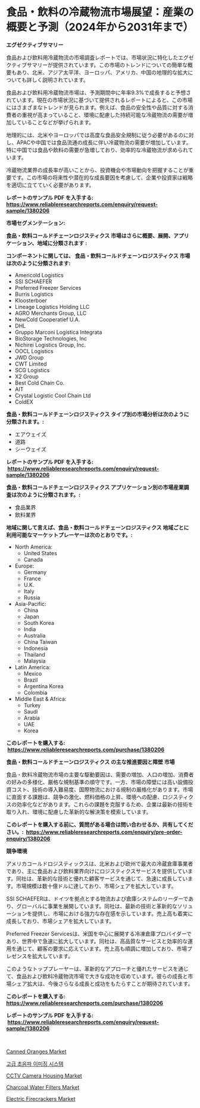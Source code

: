<p><h1>食品・飲料の冷蔵物流市場展望：産業の概要と予測（2024年から2031年まで）</h1></p><p><strong>エグゼクティブサマリー</strong></p>
<p><p>食品および飲料用冷蔵物流の市場調査レポートでは、市場状況に特化したエグゼクティブサマリーが提供されています。この市場のトレンドについての簡単な概要もあり、北米、アジア太平洋、ヨーロッパ、アメリカ、中国の地理的な拡大についても詳しく説明されています。</p><p>食品および飲料用冷蔵物流市場は、予測期間中に年率9.3%で成長すると予想されています。現在の市場状況に基づいて提供されるレポートによると、この市場にはさまざまなトレンドが見られます。例えば、食品の安全性や品質に対する消費者の重視が高まっていること、環境に配慮した持続可能な冷蔵物流の需要が増加していることなどが挙げられます。</p><p>地理的には、北米やヨーロッパでは高度な食品安全規制に従う必要があるのに対し、APACや中国では食品流通の成長に伴い冷蔵物流の需要が増加しています。特に中国では食品や飲料の需要が急増しており、効率的な冷蔵物流が求められています。</p><p>冷蔵物流業界の成長率が高いことから、投資機会や市場動向を把握することが重要です。この市場の将来性や潜在的な成長要因を考慮して、企業や投資家は戦略を適切に立てていく必要があります。</p></p>
<p><strong>レポートのサンプル PDF を入手する: <a href="https://www.reliableresearchreports.com/enquiry/request-sample/1380206">https://www.reliableresearchreports.com/enquiry/request-sample/1380206</a></strong></p>
<p><strong>市場セグメンテーション:</strong></p>
<p><strong> 食品・飲料コールドチェーンロジスティクス 市場はさらに概要、展開、アプリケーション、地域に分類されます :</strong></p>
<p><strong>コンポーネントに関しては、 食品・飲料コールドチェーンロジスティクス 市場は次のように分類されます: &nbsp;</strong></p>
<p><ul><li>Americold Logistics</li><li>SSI SCHAEFER</li><li>Preferred Freezer Services</li><li>Burris Logistics</li><li>Kloosterboer</li><li>Lineage Logistics Holding LLC</li><li>AGRO Merchants Group, LLC</li><li>NewCold Cooperatief U.A.</li><li>DHL</li><li>Gruppo Marconi Logistica Integrata</li><li>BioStorage Technologies, Inc</li><li>Nichirei Logistics Group, Inc.</li><li>OOCL Logistics</li><li>JWD Group</li><li>CWT Limited</li><li>SCG Logistics</li><li>X2 Group</li><li>Best Cold Chain Co.</li><li>AIT</li><li>Crystal Logistic Cool Chain Ltd</li><li>ColdEX</li></ul></p>
<p><strong> 食品・飲料コールドチェーンロジスティクス タイプ別の市場分析は次のように分類されます。:</strong></p>
<p><ul><li>エアウェイズ</li><li>道路</li><li>シーウェイズ</li></ul></p>
<p><strong>レポートのサンプル PDF を入手する: &nbsp;<a href="https://www.reliableresearchreports.com/enquiry/request-sample/1380206">https://www.reliableresearchreports.com/enquiry/request-sample/1380206</a></strong></p>
<p><strong> 食品・飲料コールドチェーンロジスティクス アプリケーション別の市場産業調査は次のように分類されます。:</strong></p>
<p><ul><li>食品業界</li><li>飲料業界</li></ul></p>
<p><strong>地域に関して言えば、食品・飲料コールドチェーンロジスティクス 地域ごとに利用可能なマーケットプレーヤーは次のとおりです。:</strong></p>
<p><ul>
    <li>
        North America:
        <ul>
            <li>United States</li>
            <li>Canada</li>
        </ul>
    </li>
    <li>
        Europe:
        <ul>
            <li>Germany</li>
            <li>France</li>
            <li>U.K.</li>
            <li>Italy</li>
            <li>Russia</li>
        </ul>
    </li>
    <li>
        Asia-Pacific:
        <ul>
            <li>China</li>
            <li>Japan</li>
            <li>South Korea</li>
            <li>India</li>
            <li>Australia</li>
            <li>China Taiwan</li>
            <li>Indonesia</li>
            <li>Thailand</li>
            <li>Malaysia</li>
        </ul>
    </li>
    <li>
        Latin America:
        <ul>
            <li>Mexico</li>
            <li>Brazil</li>
            <li>Argentina Korea</li>
            <li>Colombia</li>
        </ul>
    </li>
    <li>
        Middle East & Africa:
        <ul>
            <li>Turkey</li>
            <li>Saudi</li>
            <li>Arabia</li>
            <li>UAE</li>
            <li>Korea</li>
        </ul>
    </li>
    </ul></p>
<p><strong>このレポートを購入する: &nbsp;<a href="https://www.reliableresearchreports.com/purchase/1380206">https://www.reliableresearchreports.com/purchase/1380206</a></strong></p>
<p><strong>食品・飲料コールドチェーンロジスティクス の主な推進要因と障壁 市場</strong></p>
<p><p>食品・飲料冷蔵物流市場の主要な駆動要因は、需要の増加、人口の増加、消費者の好みの多様化、厳格な規制基準の順守です。一方、市場の障壁には高い設備投資コスト、技術の導入難易度、国際物流における規制の厳格化があります。市場に直面する課題は、競争の激化、燃料価格の上昇、環境への配慮、ロジスティクスの効率化などがあります。これらの課題を克服するため、企業は最新の技術を取り入れ、環境に配慮した革新的な解決策を模索しています。</p></p>
<p><strong>このレポートを購入する前に、質問がある場合は問い合わせるか、共有してください。:&nbsp; <a href="https://www.reliableresearchreports.com/enquiry/pre-order-enquiry/1380206">https://www.reliableresearchreports.com/enquiry/pre-order-enquiry/1380206</a></strong></p>
<p><strong>競争環境</strong></p>
<p><p>アメリカコールドロジスティックスは、北米および欧州で最大の冷蔵倉庫事業者であり、主に食品および飲料業界向けにロジスティクスサービスを提供しています。同社は、革新的な技術と優れた顧客サービスを通じて、急速に成長しています。市場規模は数十億ドルに達しており、市場シェアを拡大しています。</p><p>SSI SCHAEFERは、ドイツを拠点とする物流および倉庫システムのリーダーであり、グローバルに事業を展開しています。同社は、最新の技術と革新的なソリューションを提供し、市場における強力な存在感を示しています。売上高も着実に成長しており、市場シェアを拡大しています。</p><p>Preferred Freezer Servicesは、米国を中心に展開する冷凍倉庫プロバイダーであり、世界中で急速に拡大しています。同社は、高品質なサービスと効率的な運用を通じて、顧客の要求に応えています。売上高も順調に増加しており、市場プレゼンスを拡大しています。</p><p>このようなトッププレーヤーは、革新的なアプローチと優れたサービスを通じて、食品および飲料冷蔵物流市場で大きな成功を収めています。彼らの成長と市場シェア拡大は、今後さらなる成長と成功をもたらすことが期待されています。</p></p>
<p><strong>このレポートを購入する: &nbsp; <a href="https://www.reliableresearchreports.com/purchase/1380206">https://www.reliableresearchreports.com/purchase/1380206</a></strong></p>
<p><strong>レポートのサンプル PDF を入手する: &nbsp;<a href="https://www.reliableresearchreports.com/enquiry/request-sample/1380206">https://www.reliableresearchreports.com/enquiry/request-sample/1380206</a></strong><strong></strong></p>
<p>&nbsp;</p>
<p><p><a href="https://view.publitas.com/reportprime-1/canned-oranges-market-size-share-trends-analysis-report-by-application-regional-outlook-competitive-strategies-and-segment-forecasts-2024-2031/">Canned Oranges Market</a></p><p><a href="https://github.com/vdhdwjyp90142/Market-Research-Report-List-1/blob/main/2481032192631.md">고급 초음파 이미징 시스템</a></p><p><a href="https://github.com/lbird53714/Market-Research-Report-List-3/blob/main/cctv-camera-housing-market.md">CCTV Camera Housing Market</a></p><p><a href="https://github.com/dringals/Market-Research-Report-List-3/blob/main/charcoal-water-filters-market.md">Charcoal Water Filters Market</a></p><p><a href="https://issuu.com/reportprime-2/docs/electric-firecrackers-market-size-2030.pptx">Electric Firecrackers Market</a></p></p>